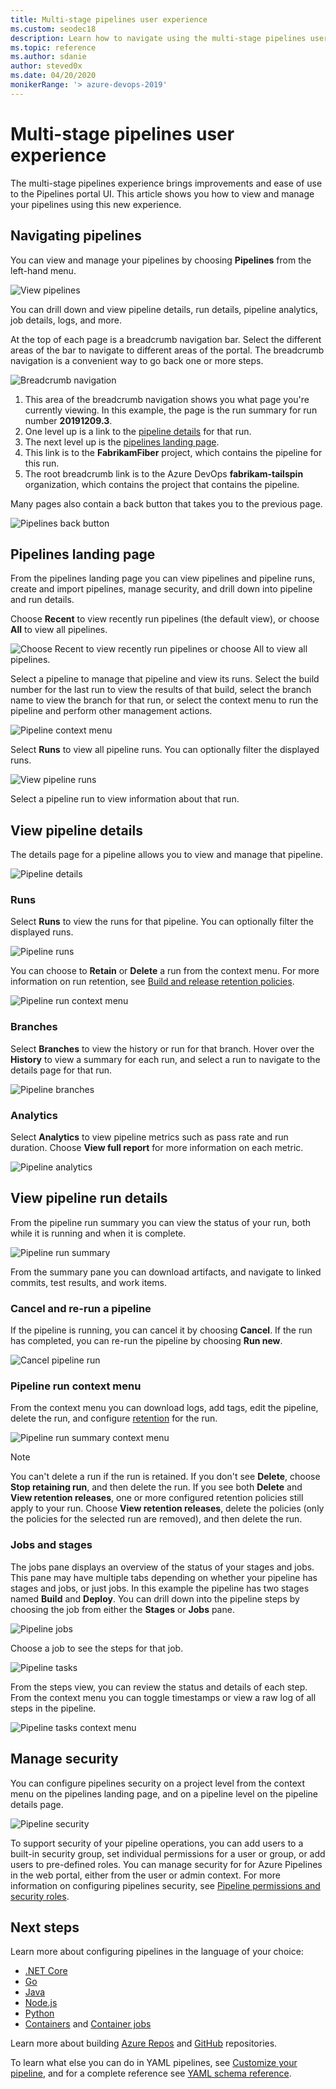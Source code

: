 ```yaml
---
title: Multi-stage pipelines user experience
ms.custom: seodec18
description: Learn how to navigate using the multi-stage pipelines user interface
ms.topic: reference
ms.author: sdanie
author: steved0x
ms.date: 04/20/2020
monikerRange: '> azure-devops-2019'
---
```


# Multi-stage pipelines user experience

The multi-stage pipelines experience brings improvements and ease of use to the Pipelines portal UI. This article shows you how to view and manage your pipelines using this new experience.

## Navigating pipelines

You can view and manage your pipelines by choosing **Pipelines** from the left-hand menu.

![View pipelines](media/pipelines-overview.png)

You can drill down and view pipeline details, run details, pipeline analytics, job details, logs, and more.

At the top of each page is a breadcrumb navigation bar. Select the different areas of the bar to navigate to different areas of the portal. The breadcrumb navigation is a convenient way to go back one or more steps. 

![Breadcrumb navigation](media/breadcrumb-navigation.png)

1. This area of the breadcrumb navigation shows you what page you're currently viewing. In this example, the page is the run summary for run number **20191209.3**.
2. One level up is a link to the [pipeline details](#view-pipeline-details) for that run.
3. The next level up is the [pipelines landing page](#pipelines-landing-page).
4. This link is to the **FabrikamFiber** project, which contains the pipeline for this run.
5. The root breadcrumb link is to the Azure DevOps **fabrikam-tailspin** organization, which contains the project that contains the pipeline.

Many pages also contain a back button that takes you to the previous page.

![Pipelines back button](media/pipelines-back-button.png)

## Pipelines landing page

From the pipelines landing page you can view pipelines and pipeline runs, create and import pipelines, manage security, and drill down into pipeline and run details.

Choose **Recent** to view recently run pipelines (the default view), or choose **All** to view all pipelines.

![Choose Recent to view recently run pipelines or choose All to view all pipelines.](media/view-pipelines.png)

Select a pipeline to manage that pipeline and view its runs. Select the build number for the last run to view the results of that build, select the branch name to view the branch for that run, or select the context menu to run the pipeline and perform other management actions.

![Pipeline context menu](media/pipelines-overview-pipeline-context-menu.png)

Select **Runs** to view all pipeline runs. You can optionally filter the displayed runs.

![View pipeline runs](media/all-pipeline-runs.png)

Select a pipeline run to view information about that run.

## View pipeline details

The details page for a pipeline allows you to view and manage that pipeline.

![Pipeline details](media/pipeline-overview.png)

### Runs

Select **Runs** to view the runs for that pipeline. You can optionally filter the displayed runs.

![Pipeline runs](media/pipeline-runs.png)

You can choose to **Retain** or **Delete** a run from the context menu. For more information on run retention, see [Build and release retention policies](../policies/retention.md).

![Pipeline run context menu](media/pipeline-run-context-menu.png)

### Branches

Select **Branches** to view the history or run for that branch. Hover over the **History** to view a summary for each run, and select a run to navigate to the details page for that run.

![Pipeline branches](media/pipeline-branches.png)

### Analytics

Select **Analytics** to view pipeline metrics such as pass rate and run duration. Choose **View full report** for more information on each metric.

![Pipeline analytics](media/pipeline-analytics.png)

## View pipeline run details

From the pipeline run summary you can view the status of your run, both while it is running and when it is complete.

![Pipeline run summary](media/pipeline-run-summary.png)

From the summary pane you can download artifacts, and navigate to linked commits, test results, and work items.

### Cancel and re-run a pipeline

If the pipeline is running, you can cancel it by choosing **Cancel**. If the run has completed, you can re-run the pipeline by choosing **Run new**.

![Cancel pipeline run](media/cancel-pipeline-run.png)

<a name="download-logs"></a>
### Pipeline run context menu

From the context menu you can download logs, add tags, edit the pipeline, delete the run, and configure [retention](../policies/retention.md) for the run.

![Pipeline run summary context menu](media/pipeline-run-summary-context-menu.png)

> [!NOTE]
> You can't delete a run if the run is retained. If you don't see **Delete**, choose **Stop retaining run**, and then delete the run. If you see both **Delete** and **View retention releases**, one or more configured retention policies still apply to your run. Choose **View retention releases**, delete the policies (only the policies for the selected run are removed), and then delete the run.


### Jobs and stages

The jobs pane displays an overview of the status of your stages and jobs. This pane may have multiple tabs depending on whether your pipeline has stages and jobs, or just jobs. In this example the pipeline has two stages named **Build** and **Deploy**. You can drill down into the pipeline steps by choosing the job from either the **Stages** or **Jobs** pane.

![Pipeline jobs](media/pipeline-jobs-pane.png)

Choose a job to see the steps for that job.

![Pipeline tasks](media/pipeline-steps-list.png)

From the steps view, you can review the status and details of each step. From the context menu you can toggle timestamps or view a raw log of all steps in the pipeline.

![Pipeline tasks context menu](media/pipeline-steps-context-menu.png)

## Manage security

You can configure pipelines security on a project level from the context menu on the pipelines landing page, and on a pipeline level on the pipeline details page.

![Pipeline security](media/pipelines-context-menu.png)

To support security of your pipeline operations, you can add users to a built-in security group, set individual permissions for a user or group, or add users to pre-defined roles. You can manage security for for Azure Pipelines in the web portal, either from the user or admin context. For more information on configuring pipelines security, see [Pipeline permissions and security roles](../policies/permissions.md).

## Next steps

Learn more about configuring pipelines in the language of your choice:

* [.NET Core](../ecosystems/dotnet-core.md)
* [Go](../ecosystems/go.md)
* [Java](../ecosystems/java.md)
* [Node.js](../ecosystems/javascript.md)
* [Python](../ecosystems/python.md)
* [Containers](../ecosystems/containers/build-image.md) and [Container jobs](../process/container-phases.md)

Learn more about building [Azure Repos](../repos/azure-repos-git.md) and [GitHub](../repos/github.md) repositories.

To learn what else you can do in YAML pipelines, see [Customize your pipeline](../customize-pipeline.md), and for a complete reference see [YAML schema reference](../yaml-schema.md).





